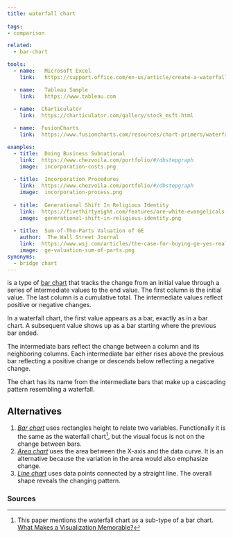 ```yaml
---
title: waterfall chart
  
tags:
- comparison

related:
  - bar-chart

tools:
  - name:   Microsoft Excel
    link:   https://support.office.com/en-us/article/create-a-waterfall-chart-8de1ece4-ff21-4d37-acd7-546f5527f185

  - name:   Tableau Sample
    link:   https://www.tableau.com
  
  - name:  Charticulator
    link:  https://charticulator.com/gallery/stock_msft.html

  - name:  FusionCharts
    link:  https://www.fusioncharts.com/resources/chart-primers/waterfall-chart

examples:
  - title:  Doing Business Subnational
    link:  https://www.chezvoila.com/portfolio/#/dbstepgraph
    image:  incorporation-costs.png
  
  - title:  Incorporation Procedures
    link:  https://www.chezvoila.com/portfolio/#/dbstepgraph
    image:  incorporation-process.png
  
  - title:  Generational Shift In Religious Identity
    link:  https://fivethirtyeight.com/features/are-white-evangelicals-sacrificing-the-future-in-search-of-the-past
    image:  generational-shift-in-religious-identity.png
  
  - title:  Sum-of-The-Parts Valuation of GE
    author:  The Wall Street Journal
    link:  https://www.wsj.com/articles/the-case-for-buying-ge-yes-really-1542797042
    image:  ge-valuation-sum-of-parts.png
synonyms:
  - bridge chart
---
```


is a type of [bar chart](/bar-chart) that tracks the change from an initial value through a series of intermediate values to the end value. The first column is the initial value. The last column is a cumulative total.  The intermediate values reflect positive or negative changes.
<!--more-->
In a waterfall chart, the first value appears as a bar, exactly as in a bar chart. A subsequent value shows up as a bar starting where the previous bar ended. 

The intermediate bars reflect the change between a column and its neighboring columns. Each intermediate bar either rises above the previous bar reflecting a positive change or descends below reflecting a negative change. 

The chart has its name from the intermediate bars that make up a cascading pattern resembling a waterfall.

## Alternatives
1. [*Bar chart*](/bar-chart) uses rectangles height to relate two variables. Functionally it is the same as the waterfall chart[^borkin], but the visual focus is not on the change between bars.
2. [*Area chart*](/area-chart) uses the area between the X-axis and the data curve. It is an alternative because the variation in the area would also emphasize change.
3. [*Line chart*](/line-chart) uses data points connected by a straight line. The overall shape reveals the changing pattern.

### Sources
[^borkin]: This paper mentions the waterfall chart as a sub-type of a bar chart. [What Makes a Visualization Memorable?](http://cvcl.mit.edu/papers/Borkin_etal_MemorableVisualization_TVCG2013.pdf)
